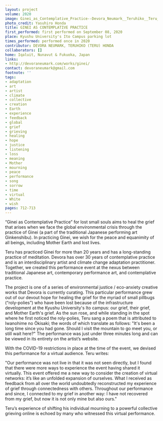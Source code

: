 ```yaml
---
layout: project
volume: 2020
image: Ginei_as_Contemplative_Practice--Devora_Neumark__Teruhiko__Teru__Honda.jpg
photo_credit: Yasuhiro Honda
title: GINEI AS CONTEMPLATIVE PRACTICE
first_performed: first performed on September 08, 2020
place: Kyushu University's Ito Campus parking lot
times_performed: performed once in 2020
contributor: DEVORA NEUMARK, TERUHIKO (TERU) HONDA
collaborators: []
home: Iqaluit, Nunavut & Fukuoka, Japan
links:
- http://devoraneumark.com/works/ginei/
contact: devoraneumark@gmail.com
footnote: ''
tags:
- adaptation
- art
- artist
- climate
- collective
- creation
- Earth
- experience
- feedback
- global
- grief
- grieving
- healing
- hope
- justice
- listening
- loss
- meaning
- Mother
- mourning
- peace
- performance
- song
- sorrow
- time
- virtual
- White
- wish
pages: 712-713
---
```

“Ginei as Contemplative Practice” for lost small souls aims to heal the grief that arises when we face the global environmental crisis through the practice of Ginei (a part of the traditional Japanese performing art <span class="ITALIC">Ginkenshibu</span>). In practicing Ginei, we wish for the peace and equanimity of all beings, including Mother Earth and lost lives.

Teru has practiced Ginei for more than 20 years and has a long-standing practice of meditation. Devora has over 30 years of contemplative practice and is an interdisciplinary artist and climate change adaptation practitioner. Together, we created this performance event at the nexus between traditional Japanese art, contemporary performance art, and contemplative practice.

The project is one of a series of environmental justice / eco-anxiety creative works that Devora is currently curating. This particular performance grew out of our devout hope for healing the grief for the myriad of small pillbugs (“roly-polies”) who have been lost because of the infrastructure development at the Kyushu University's Ito campus: our grief, their grief, and Mother Earth's grief. As the sun rose, and while standing in the spot where he first noticed the roly-polies, Teru sang a poem that is attributed to Iwanohime no Ōkisaki; the words of which translate as follows: "It's been a long time since you had gone. Should I visit the mountain to go meet you, or still wait here?" The performance was just under three minutes long and can be viewed in its entirety on the artist’s website.

With the COVID-19 restrictions in place at the time of the event, we devised this performance for a virtual audience. Teru writes: 

"Our performance was not live in that it was not seen directly, but I found that there were more ways to experience the event having shared it virtually. This event offered me a new way to consider the creation of virtual networks: it’s like an unfolded expansion of ourselves. What I received as feedback from all over the world undoubtedly reconstructed my experience of grief through connectedness with others. Throughout our performance and since, I connected to my grief in another way: I have not recovered from my grief, but now it is not only mine but also ours." 

Teru’s experience of shifting his individual mourning to a powerful collective grieving online is echoed by many who witnessed this virtual performance.